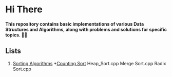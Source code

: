 # Hi There
#### This repository contains basic implementations of various Data Structures and Algorithms, along with problems and solutions for specific topics. 📝💡

## Lists
1. [Sorting Algorithms](https://github.com/Farhan0140/_CP__/tree/main/DATA_STRUCTURES_ALGORITHM/Sorting%20Algorithms)
 *[Counting Sort](https://github.com/Farhan0140/_CP__/blob/main/DATA_STRUCTURES_ALGORITHM/Sorting%20Algorithms/Counting_Sort.cpp)
Heap_Sort.cpp
Merge Sort.cpp
Radix Sort.cpp
